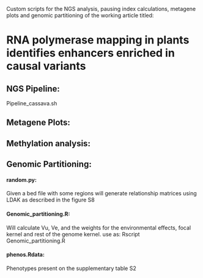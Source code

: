 Custom scripts for the NGS analysis, pausing index calculations, metagene plots and genomic partitioning of the working article titled:

# RNA polymerase mapping in plants identifies enhancers enriched in causal variants

## NGS Pipeline:
Pipeline_cassava.sh

## Metagene Plots:


## Methylation analysis:


## Genomic Partitioning:

#### random.py: 
Given a bed file with some regions will generate relationship matrices using LDAK as described in the figure S8

#### Genomic_partitioning.R: 
Will calculate Vu, Ve, and the weights for the environmental effects, focal kernel and rest of the genome kernel.
use as: Rscript Genomic_partitioning.R <focal grm> <rest of the genome grm> <TRAIT> <output>
  
#### phenos.Rdata: 
Phenotypes present on the supplementary table S2
